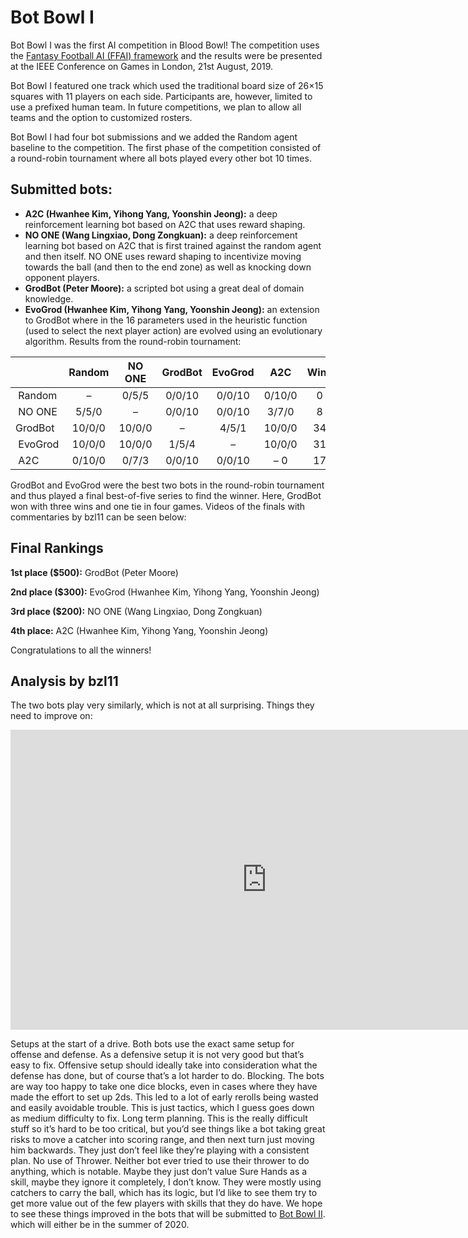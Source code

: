 # Bot Bowl I

Bot Bowl I was the first AI competition in Blood Bowl! The competition uses the [Fantasy Football AI (FFAI) framework](www.github.com/njustesen/ffai) and the results were be presented at the IEEE Conference on Games in London, 21st August, 2019.

Bot Bowl I featured one track which used the traditional board size of 26×15 squares with 11 players on each side. Participants are, however, limited to use a prefixed human team. In future competitions, we plan to allow all teams and the option to customized rosters.

Bot Bowl I had four bot submissions and we added the Random agent baseline to the competition. The first phase of the competition consisted of a round-robin tournament where all bots played every other bot 10 times. 

## Submitted bots:

- **A2C (Hwanhee Kim, Yihong Yang, Yoonshin Jeong):** a deep reinforcement learning bot based on A2C that uses reward shaping.
- **NO ONE (Wang Lingxiao, Dong Zongkuan):** a deep reinforcement learning bot based on A2C that is first trained against the random agent and then itself. NO ONE uses reward shaping to incentivize moving towards the ball (and then to the end zone) as well as knocking down opponent players.
- **GrodBot (Peter Moore):** a scripted bot using a great deal of domain knowledge.
- **EvoGrod (Hwanhee Kim, Yihong Yang, Yoonshin Jeong):** an extension to GrodBot where in the 16 parameters used in the heuristic function (used to select the next player action) are evolved using an evolutionary algorithm.
Results from the round-robin tournament:

|         | Random | NO ONE | GrodBot | EvoGrod  | A2C    | Wins   | Ties | Losses |
| ------- |:------:|:------:|:-------:|:--------:|:------:|:------:|:----:|:------:|
| Random  | –      | 0/5/5  | 0/0/10  | 0/0/10   | 0/10/0 | 0      | 15   | 25     |
| NO ONE  | 5/5/0  | –      | 0/0/10  | 0/0/10   | 3/7/0  | 8      | 12   | 20     |
| GrodBot | 10/0/0 | 10/0/0 | –       | 4/5/1    | 10/0/0 | 34     | 5    | 1      |
| EvoGrod | 10/0/0 | 10/0/0 | 1/5/4   | –        | 10/0/0 | 31     | 5    | 4      |
| A2C     | 0/10/0 | 0/7/3  | 0/0/10  | 0/0/10   | –   0  | 17     | 23   |        |

GrodBot and EvoGrod were the best two bots in the round-robin tournament and thus played a final best-of-five series to find the winner. Here, GrodBot won with three wins and one tie in four games. Videos of the finals with commentaries by bzl11 can be seen below:

## Final Rankings

**1st place ($500):** GrodBot (Peter Moore)

**2nd place ($300):** EvoGrod (Hwanhee Kim, Yihong Yang, Yoonshin Jeong)

**3rd place ($200):** NO ONE (Wang Lingxiao, Dong Zongkuan)

**4th place:** A2C (Hwanhee Kim, Yihong Yang, Yoonshin Jeong)

Congratulations to all the winners!

## Analysis by bzl11
The two bots play very similarly, which is not at all surprising. Things they need to improve on:

<iframe src="https://www.youtube.com/embed/6qv_pzeYoOU" 
    width="820" 
    height="480"
    frameborder="0" 
    allowfullscreen>
</iframe>

Setups at the start of a drive. Both bots use the exact same setup for offense and defense. As a defensive setup it is not very good but that’s easy to fix. Offensive setup should ideally take into consideration what the defense has done, but of course that’s a lot harder to do.
Blocking. The bots are way too happy to take one dice blocks, even in cases where they have made the effort to set up 2ds. This led to a lot of early rerolls being wasted and easily avoidable trouble. This is just tactics, which I guess goes down as medium difficulty to fix.
Long term planning. This is the really difficult stuff so it’s hard to be too critical, but you’d see things like a bot taking great risks to move a catcher into scoring range, and then next turn just moving him backwards. They just don’t feel like they’re playing with a consistent plan.
No use of Thrower. Neither bot ever tried to use their thrower to do anything, which is notable. Maybe they just don’t value Sure Hands as a skill, maybe they ignore it completely, I don’t know. They were mostly using catchers to carry the ball, which has its logic, but I’d like to see them try to get more value out of the few players with skills that they do have.
We hope to see these things improved in the bots that will be submitted to [Bot Bowl II](docs/bot-bowl-ii.md). which will either be in the summer of 2020.

